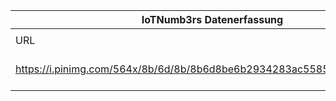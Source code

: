 |IoTNumb3rs Datenerfassung|||||||||||
| ---- | ---- | ---- | ---- | ---- | ---- | ---- | ---- | ---- | ---- | ---- |
||||||||||||
|URL|home_url|filename|device_class|device_count|market_class|market_volume|prognosis_year|publication_year|authorship_class|Dropbox folder|
|https://i.pinimg.com/564x/8b/6d/8b/8b6d8be6b2934283ac55858a7b618b2b.jpg|https://www.tipsographic.com/decomposing-the-internet-of-things-a-14-4-trillion-opportunity/|file5_8b6d8be6b2934283ac55858a7b618b2b.jpg||||||||JinlinHolic/20190103-0000|
